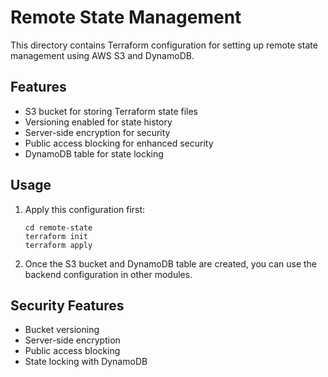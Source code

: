 # Remote State Management

This directory contains Terraform configuration for setting up remote state management using AWS S3 and DynamoDB.

## Features

- S3 bucket for storing Terraform state files
- Versioning enabled for state history
- Server-side encryption for security
- Public access blocking for enhanced security
- DynamoDB table for state locking

## Usage

1. Apply this configuration first:
   ```
   cd remote-state
   terraform init
   terraform apply
   ```

2. Once the S3 bucket and DynamoDB table are created, you can use the backend configuration in other modules.

## Security Features

- Bucket versioning
- Server-side encryption
- Public access blocking
- State locking with DynamoDB